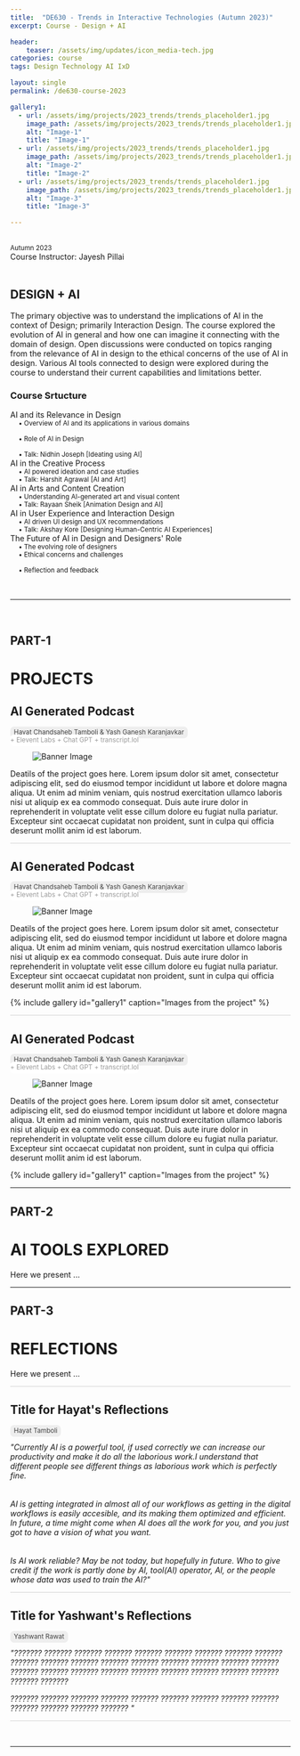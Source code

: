 ```yaml
---
title:  "DE630 - Trends in Interactive Technologies (Autumn 2023)"
excerpt: Course - Design + AI

header:
    teaser: /assets/img/updates/icon_media-tech.jpg
categories: course
tags: Design Technology AI IxD

layout: single
permalink: /de630-course-2023

gallery1:
  - url: /assets/img/projects/2023_trends/trends_placeholder1.jpg
    image_path: /assets/img/projects/2023_trends/trends_placeholder1.jpg
    alt: "Image-1"
    title: "Image-1"
  - url: /assets/img/projects/2023_trends/trends_placeholder1.jpg
    image_path: /assets/img/projects/2023_trends/trends_placeholder1.jpg
    alt: "Image-2"
    title: "Image-2"
  - url: /assets/img/projects/2023_trends/trends_placeholder1.jpg
    image_path: /assets/img/projects/2023_trends/trends_placeholder1.jpg
    alt: "Image-3"
    title: "Image-3"

---
```

<br>
<span style="padding: 0px 0px 4px 0px;"> <small>Autumn 2023</small> </span>
<br>
Course Instructor: Jayesh Pillai
<br><br>

## DESIGN + AI
The primary objective was to understand the implications of AI in the context of Design; primarily Interaction Design. 
The course explored the evolution of AI in general and how one can imagine it connecting with the domain of design. Open discussions were conducted on topics ranging from the relevance of AI in design to the ethical concerns of the use of AI in design. Various AI tools connected to design were explored during the course to understand their current capabilities and limitations better.

### Course Srtucture
AI and its Relevance in Design <small>
<br>&emsp;    • Overview of AI and its applications in various domains	
<br>&emsp;    • Role of AI in Design	
<br>&emsp;    • Talk: Nidhin Joseph [Ideating using AI]</small>
<br>AI in the Creative Process 	<small>
<br>&emsp;    • AI powered ideation and case studies
<br>&emsp;    • Talk: Harshit Agrawal [AI and Art]</small>
<br>AI in Arts and Content Creation<small>
<br>&emsp;    • Understanding AI-generated art and visual content
<br>&emsp;    • Talk: Rayaan Sheik [Animation Design and AI]</small>
<br>AI in User Experience and Interaction Design<small>
<br>&emsp;    • AI driven UI design and UX recommendations
<br>&emsp;    • Talk: Akshay Kore [Designing Human-Centric AI Experiences]	</small>
<br>The Future of AI in Design and Designers' Role <small>
<br>&emsp;    • The evolving role of designers
<br>&emsp;    • Ethical concerns and challenges 	
<br>&emsp;    • Reflection and feedback	</small>

<br>
<hr>
<br>

## PART-1
# PROJECTS

## AI Generated Podcast

<span style="padding: 0px 0px 4px 0px; background-color: #eeeeee; color: #444444; border-radius: 7px;"> <small>&nbsp;&nbsp;Hayat Chandsaheb Tamboli & Yash Ganesh Karanjavkar&nbsp;&nbsp;</small> </span><br>
<span style="padding: 0px 0px 4px 0px; background-color: #ffffff; color: #999999; border-radius: 7px;"> <small>+ Elevent Labs + Chat GPT + transcript.lol</small> </span>

<figure class="align-center" style="width:100%;">
<img src="{{ site.url }}{{ site.baseurl }}/assets/img/projects/2023_trends/trends_placeholder.jpg" alt="Banner Image">
</figure>

Deatils of the project goes here. Lorem ipsum dolor sit amet, consectetur adipiscing elit, sed do eiusmod tempor incididunt ut labore et dolore magna aliqua. Ut enim ad minim veniam, quis nostrud exercitation ullamco laboris nisi ut aliquip ex ea commodo consequat. Duis aute irure dolor in reprehenderit in voluptate velit esse cillum dolore eu fugiat nulla pariatur. Excepteur sint occaecat cupidatat non proident, sunt in culpa qui officia deserunt mollit anim id est laborum.

<hr style="height:1px;border-width:0;background-color:lightgrey">

## AI Generated Podcast

<span style="padding: 0px 0px 4px 0px; background-color: #eeeeee; color: #444444; border-radius: 7px;"> <small>&nbsp;&nbsp;Hayat Chandsaheb Tamboli & Yash Ganesh Karanjavkar&nbsp;&nbsp;</small> </span><br>
<span style="padding: 0px 0px 4px 0px; background-color: #ffffff; color: #999999; border-radius: 7px;"> <small>+ Elevent Labs + Chat GPT + transcript.lol</small> </span>

<figure class="align-center" style="width:100%;">
<img src="{{ site.url }}{{ site.baseurl }}/assets/img/projects/2023_trends/trends_placeholder.jpg" alt="Banner Image">
</figure>

Deatils of the project goes here. Lorem ipsum dolor sit amet, consectetur adipiscing elit, sed do eiusmod tempor incididunt ut labore et dolore magna aliqua. Ut enim ad minim veniam, quis nostrud exercitation ullamco laboris nisi ut aliquip ex ea commodo consequat. Duis aute irure dolor in reprehenderit in voluptate velit esse cillum dolore eu fugiat nulla pariatur. Excepteur sint occaecat cupidatat non proident, sunt in culpa qui officia deserunt mollit anim id est laborum.

{% include gallery id="gallery1" caption="Images from the project" %}

<hr style="height:1px;border-width:0;background-color:lightgrey">

## AI Generated Podcast

<span style="padding: 0px 0px 4px 0px; background-color: #eeeeee; color: #444444; border-radius: 7px;"> <small>&nbsp;&nbsp;Hayat Chandsaheb Tamboli & Yash Ganesh Karanjavkar&nbsp;&nbsp;</small> </span><br>
<span style="padding: 0px 0px 4px 0px; background-color: #ffffff; color: #999999; border-radius: 7px;"> <small>+ Elevent Labs + Chat GPT + transcript.lol</small> </span>

<figure class="align-center" style="width:100%;">
<img src="{{ site.url }}{{ site.baseurl }}/assets/img/projects/2023_trends/trends_placeholder.jpg" alt="Banner Image">
</figure>

Deatils of the project goes here. Lorem ipsum dolor sit amet, consectetur adipiscing elit, sed do eiusmod tempor incididunt ut labore et dolore magna aliqua. Ut enim ad minim veniam, quis nostrud exercitation ullamco laboris nisi ut aliquip ex ea commodo consequat. Duis aute irure dolor in reprehenderit in voluptate velit esse cillum dolore eu fugiat nulla pariatur. Excepteur sint occaecat cupidatat non proident, sunt in culpa qui officia deserunt mollit anim id est laborum.


{% include gallery id="gallery1" caption="Images from the project" %}


<hr>

## PART-2
# AI TOOLS EXPLORED

Here we present ...

<hr>

## PART-3
# REFLECTIONS

Here we present ...

<hr style="height:1px;border-width:0;background-color:lightgrey">

## Title for Hayat's Reflections

<span style="padding: 0px 0px 4px 0px; background-color: #eeeeee; color: #444444; border-radius: 7px;"> <small>&nbsp;&nbsp;Hayat Tamboli&nbsp;&nbsp;</small> </span>

<i>"Currently AI is a powerful tool, if used correctly we can increase our productivity and make it do all the laborious work.I understand that different people see different things as laborious work which is perfectly fine.	
<br> <br>AI is getting integrated in almost all of our workflows as getting in the digital workflows is easily accesible, and its making them optimized and efficient. In future, a time might come when AI does all the work for you, and you just got to have a vision of what you want. 	
<br><br>Is AI work reliable? May be not today, but hopefully in future. 
Who to give credit if the work is partly done by AI, tool(AI) operator, AI, or the people whose data was used to train the AI?"</i>

<hr style="height:1px;border-width:0;background-color:lightgrey">

## Title for Yashwant's Reflections

<span style="padding: 0px 0px 4px 0px; background-color: #eeeeee; color: #444444; border-radius: 7px;"> <small>&nbsp;&nbsp;Yashwant Rawat&nbsp;&nbsp;</small> </span>

<i>"??????? ??????? ??????? ??????? ??????? ??????? ??????? ??????? ??????? ??????? ??????? ??????? ??????? ??????? ??????? ??????? ??????? ??????? ??????? ??????? ??????? ??????? ??????? ??????? ??????? ??????? ??????? ??????? ??????? 

??????? ??????? ??????? ??????? ??????? ??????? ??????? ??????? ??????? ??????? ??????? ??????? ??????? "</i>

<hr style="height:1px;border-width:0;background-color:lightgrey">


<br>
<hr>
